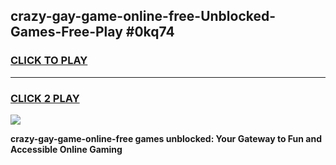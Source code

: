 
## crazy-gay-game-online-free-Unblocked-Games-Free-Play #0kq74
<h3>
<a href="https://us.freeplayer.one?title=crazy-gay-game-online-free&ref=9M">CLICK TO PLAY</a></h3>
<hr>

<h3>
<a href="https://us.freeplayer.one?title=crazy-gay-game-online-free&ref=9M">CLICK 2 PLAY</a>
  
</h3>

<a href="https://us.freeplayer.one?title=crazy-gay-game-online-free&ref=9M"><img src="https://clearcache.store/games.png"></a>


**crazy-gay-game-online-free games unblocked: Your Gateway to Fun and Accessible Online Gaming**
